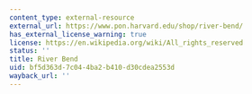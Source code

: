 ```yaml
---
content_type: external-resource
external_url: https://www.pon.harvard.edu/shop/river-bend/
has_external_license_warning: true
license: https://en.wikipedia.org/wiki/All_rights_reserved
status: ''
title: River Bend
uid: bf5d363d-7c04-4ba2-b410-d30cdea2553d
wayback_url: ''
---
```


